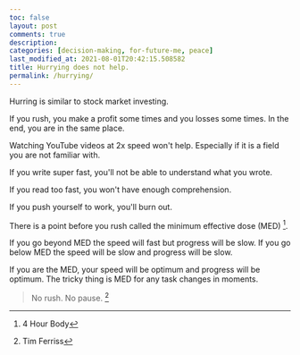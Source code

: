 ```yaml
---
toc: false
layout: post
comments: true
description:
categories: [decision-making, for-future-me, peace]
last_modified_at: 2021-08-01T20:42:15.508582
title: Hurrying does not help.
permalink: /hurrying/
---
```


Hurring is similar to stock market investing.

If you rush, you make a profit some times and you losses some times. In the end, you are in the same place.

Watching YouTube videos at 2x speed won't help. Especially if it is a field you are not familiar with.

If you write super fast, you'll not be able to understand what you wrote.

If you read too fast, you won't have enough comprehension.

If you push yourself to work, you'll burn out.

There is a point before you rush called the minimum effective dose (MED) [^1]. 

If you go beyond MED the speed will fast but progress will be slow.
If you go below MED the speed will be slow and progress will be slow.

If you are the MED, your speed will be optimum and progress will be optimum. The tricky thing is MED for any task changes in moments.

> No rush. No pause. [^2]

[^1]: 4 Hour Body
[^2]: Tim Ferriss